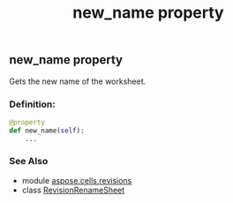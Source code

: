 ﻿---
title: new_name property
second_title: Aspose.Cells for Python via .NET API References
description: 
type: docs
weight: 40
url: /aspose.cells.revisions/revisionrenamesheet/new_name/
is_root: false
---

## new_name property


Gets the new name of the worksheet.
### Definition:
```python
@property
def new_name(self):
    ...
```

### See Also
* module [aspose.cells.revisions](../../)
* class [RevisionRenameSheet](/cells/python-net/aspose.cells.revisions/revisionrenamesheet)
